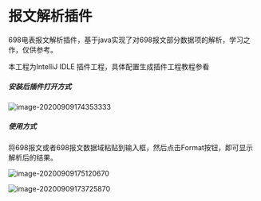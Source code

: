 # 报文解析插件

698电表报文解析插件，基于java实现了对698报文部分数据项的解析，学习之作，仅供参考。



本工程为IntelliJ IDLE 插件工程，具体配置生成插件工程教程参看 

[从 0 编写自己的第一款 IDEA 插件！]: https://www.jianshu.com/p/cdf8f247f8cf



##### 安装后插件打开方式

![image-20200909174353333](C:\Users\Tsinling\AppData\Roaming\Typora\typora-user-images\image-20200909174353333.png)

##### 使用方式

​	将698报文或者698报文数据域粘贴到输入框，然后点击Format按钮，即可显示解析后的结果。

![image-20200909175120670](C:\Users\Tsinling\AppData\Roaming\Typora\typora-user-images\image-20200909175120670.png)

![image-20200909173725870](C:\Users\Tsinling\AppData\Roaming\Typora\typora-user-images\image-20200909173725870.png)

